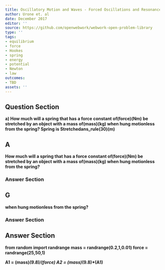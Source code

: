```yaml
---
title: Oscillatory Motion and Waves - Forced Oscillations and Resonance
author: Urone et. al
date: December 2017
editor: ''
source: https://github.com/openwebwork/webwork-open-problem-library
type: ''
tags:
- equilibrium
- force
- Hookes
- spring
- energy
- potential
- Newton
- law
outcomes:
- TBD
assets: ''
---
```


## Question Section 

<b>
a) How much will a spring that has a force constant of(force)(Nm) be stretched by an object with a mass of(mass)(kg) when hung motionless from the spring?
Spring is Stretchedans_rule(30)(m)

## A
How much will a spring that has a force constant of(force)(Nm) be stretched by an object with a mass of(mass)(kg) when hung motionless from the spring?
### Answer Section
## G
when hung motionless from the spring?
### Answer Section


## Answer Section

from random import randrange
mass = randrange(0.2,1,0.01)
force = randrange(25,50,1)

A1 = (mass)*(9.8)/(force)
A2 = (mass)*(9.8)*(A1)